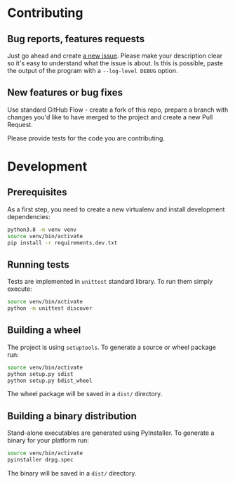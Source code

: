 # Contributing

## Bug reports, features requests

Just go ahead and create [a new issue](issues/new). Please make your
description clear so it's easy to understand what the issue is about.
Is this is possible, paste the output of the program with a
`--log-level DEBUG` option.

## New features or bug fixes

Use standard GitHub Flow - create a fork of this repo, prepare a branch with
changes you'd like to have merged to the project and create a new Pull Request.

Please provide tests for the code you are contributing.

# Development

## Prerequisites

As a first step, you need to create a new virtualenv and install development
dependencies:

```bash
python3.8 -m venv venv
source venv/bin/activate
pip install -r requirements.dev.txt

```

## Running tests

Tests are implemented in `unittest` standard library. To run them simply
execute:

```bash
source venv/bin/activate
python -m unittest discover
```

## Building a wheel

The project is using `setuptools`. To generate a source or wheel package run:

```bash
source venv/bin/activate
python setup.py sdist
python setup.py bdist_wheel
```

The wheel package will be saved in a `dist/` directory.

## Building a binary distribution

Stand-alone executables are generated using PyInstaller. To generate a binary
for your platform run:

```bash
source venv/bin/activate
pyinstaller drpg.spec
```

The binary will be saved in a `dist/` directory.
